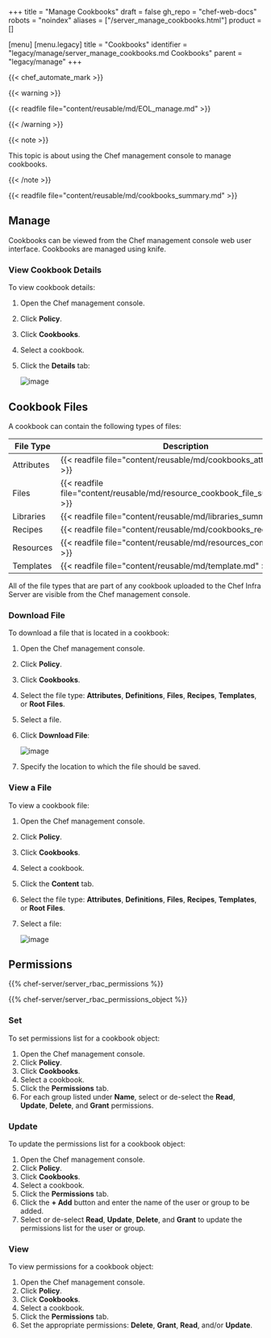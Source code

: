 +++
title = "Manage Cookbooks"
draft = false
gh_repo = "chef-web-docs"
robots = "noindex"
aliases = ["/server_manage_cookbooks.html"]
product = []

[menu]
  [menu.legacy]
    title = "Cookbooks"
    identifier = "legacy/manage/server_manage_cookbooks.md Cookbooks"
    parent = "legacy/manage"
+++

{{< chef_automate_mark >}}

{{< warning >}}

{{< readfile file="content/reusable/md/EOL_manage.md" >}}

{{< /warning >}}

{{< note >}}

This topic is about using the Chef management console to manage
cookbooks.

{{< /note >}}

{{< readfile file="content/reusable/md/cookbooks_summary.md" >}}

## Manage

Cookbooks can be viewed from the Chef management console web user
interface. Cookbooks are managed using knife.

### View Cookbook Details

To view cookbook details:

1. Open the Chef management console.

2. Click **Policy**.

3. Click **Cookbooks**.

4. Select a cookbook.

5. Click the **Details** tab:

    ![image](/images/step_manage_webui_policy_cookbook_view_details.png)

## Cookbook Files

A cookbook can contain the following types of files:

<table>
<colgroup>
<col style="width: 12%" />
<col style="width: 87%" />
</colgroup>
<thead>
<tr class="header">
<th>File Type</th>
<th>Description</th>
</tr>
</thead>
<tbody>
<tr>
<td>Attributes</td>
<td>{{< readfile file="content/reusable/md/cookbooks_attribute.md" >}}</td>
</tr>
<tr>
<td>Files</td>
<td>{{< readfile file="content/reusable/md/resource_cookbook_file_summary.md" >}}</td>
</tr>
<tr>
<td>Libraries</td>
<td>{{< readfile file="content/reusable/md/libraries_summary.md" >}}</td>
</tr>
<tr>
<td>Recipes</td>
<td>{{< readfile file="content/reusable/md/cookbooks_recipe.md" >}}</td>
</tr>
<tr>
<td>Resources</td>
<td>{{< readfile file="content/reusable/md/resources_common.md" >}}</td>
</tr>
<tr>
<td>Templates</td>
<td>{{< readfile file="content/reusable/md/template.md" >}}</td>
</tr>
</tbody>
</table>

All of the file types that are part of any cookbook uploaded to the Chef
Infra Server are visible from the Chef management console.

### Download File

To download a file that is located in a cookbook:

1. Open the Chef management console.

2. Click **Policy**.

3. Click **Cookbooks**.

4. Select the file type: **Attributes**, **Definitions**, **Files**,
    **Recipes**, **Templates**, or **Root Files**.

5. Select a file.

6. Click **Download File**:

    ![image](/images/step_manage_webui_policy_cookbook_download.png)

7. Specify the location to which the file should be saved.

### View a File

To view a cookbook file:

1. Open the Chef management console.

2. Click **Policy**.

3. Click **Cookbooks**.

4. Select a cookbook.

5. Click the **Content** tab.

6. Select the file type: **Attributes**, **Definitions**, **Files**,
    **Recipes**, **Templates**, or **Root Files**.

7. Select a file:

    ![image](/images/step_manage_webui_policy_cookbook_file_view.png)

## Permissions

{{% chef-server/server_rbac_permissions %}}

{{% chef-server/server_rbac_permissions_object %}}

### Set

To set permissions list for a cookbook object:

1. Open the Chef management console.
2. Click **Policy**.
3. Click **Cookbooks**.
4. Select a cookbook.
5. Click the **Permissions** tab.
6. For each group listed under **Name**, select or de-select the
    **Read**, **Update**, **Delete**, and **Grant** permissions.

### Update

To update the permissions list for a cookbook object:

1. Open the Chef management console.
2. Click **Policy**.
3. Click **Cookbooks**.
4. Select a cookbook.
5. Click the **Permissions** tab.
6. Click the **+ Add** button and enter the name of the user or group
    to be added.
7. Select or de-select **Read**, **Update**, **Delete**, and **Grant**
    to update the permissions list for the user or group.

### View

To view permissions for a cookbook object:

1. Open the Chef management console.
2. Click **Policy**.
3. Click **Cookbooks**.
4. Select a cookbook.
5. Click the **Permissions** tab.
6. Set the appropriate permissions: **Delete**, **Grant**, **Read**,
    and/or **Update**.
